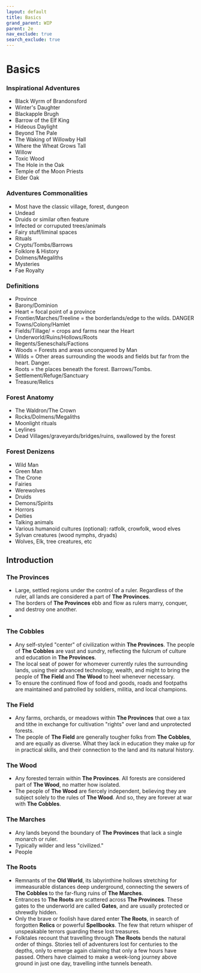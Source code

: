 ```yaml
---
layout: default
title: Basics
grand_parent: WIP
parent: 2e
nav_exclude: true
search_exclude: true
---
```


# Basics

### Inspirational Adventures 
- Black Wyrm of Brandonsford
- Winter's Daughter
- Blackapple Brugh
- Barrow of the Elf King
- Hideous Daylight
- Beyond The Pale
- The Waking of Willowby Hall
- Where the Wheat Grows Tall
- Willow
- Toxic Wood
- The Hole in the Oak
- Temple of the Moon Priests
- Elder Oak

### Adventures Commonalities
- Most have the classic village, forest, dungeon
- Undead
- Druids or similar often feature 
- Infected or corruputed trees/animals
- Fairy stuff/liminal spaces
- Rituals
- Crypts/Tombs/Barrows
- Folklore & History
- Dolmens/Megaliths
- Mysteries
- Fae Royalty

### Definitions
- Province
- Barony/Dominion
- Heart = focal point of a province
- Frontier/Marches/Treeline = the borderlands/edge to the wilds. DANGER
- Towns/Colony/Hamlet
- Fields/Tillage/ = crops and farms near the Heart
- Underworld/Ruins/Hollows/Roots
- Regents/Seneschals/Factions
- Woods = Forests and areas unconquered by Man
- Wilds = Other areas surrounding the woods and fields but far from the heart. Danger. 
- Roots = the places beneath the forest. Barrows/Tombs.
- Settlement/Refuge/Sanctuary  
- Treasure/Relics

### Forest Anatomy
- The Waldron/The Crown
- Rocks/Dolmens/Megaliths
- Moonlight rituals
- Leylines
- Dead Villages/graveyards/bridges/ruins, swallowed by the forest

### Forest Denizens
- Wild Man
- Green Man
- The Crone
- Fairies
- Werewolves
- Druids
- Demons/Spirits
- Horrors
- Deities
- Talking animals
- Various humanoid cultures (optional): ratfolk, crowfolk, wood elves
- Sylvan creatures (wood nymphs, dryads)
- Wolves, Elk, tree creatures, etc

## Introduction
### The Provinces
- Large, settled regions under the control of a ruler. Regardless of the ruler, all lands are considered a part of **The Provinces**.
- The borders of **The Provinces** ebb and flow as rulers marry, conquer, and destroy one another. 
- 

### The Cobbles
- Any self-styled "center" of civilization within **The Provinces**. The people of **The Cobbles** are vast and sundry, reflecting the fulcrum of culture and education in **The Provinces**. 
- The local seat of power for whomever currently rules the surrounding lands, using their advanced technology, wealth, and might to bring the people of **The Field** and **The Wood** to heel whenever necessary. 
- To ensure the continued flow of food and goods, roads and footpaths are maintained and patrolled by soldiers, militia, and local champions.

### The Field
- Any farms, orchards, or meadows within **The Provinces** that owe a tax and tithe in exchange for cultivation "rights" over land and unprotected forests.
- The people of **The Field** are generally tougher folks from **The Cobbles**, and are equally as diverse. What they lack in education they make up for in practical skills, and their connection to the land and its natural history. 

### The Wood
- Any forested terrain within **The Provinces**. All forests are considered part of **The Wood**, no matter how isolated. 
- The people of **The Wood** are fiercely independent, believing they are subject solely to the rules of **The Wood**. And so, they are forever at war with **The Cobbles**. 

### The Marches
- Any lands beyond the boundary of **The Provinces** that lack a single monarch or ruler. 
- Typically wilder and less "civilized."
- People

### The Roots
- Remnants of the **Old World**, its labyrinthine hollows stretching for immeasurable distances deep underground, connecting the sewers of **The Cobbles** to the far-flung ruins of **The Marches**.
- Entrances to **The Roots** are scattered across **The Provinces**. These gates to the underworld are called **Gates**, and are usually protected or shrewdly hidden. 
- Only the brave or foolish have dared enter **The Roots**, in search of forgotten **Relics** or powerful **Spellbooks**. The few that return whisper of unspeakable terrors guarding these lost treasures. 
- Folktales recount that travelling through **The Roots** bends the natural order of things. Stories tell of adventurers lost for centuries to the depths, only to emerge again claiming that only a few hours have passed. Others have claimed to make a week-long journey above ground in just one day, travelling inthe tunnels beneath.
